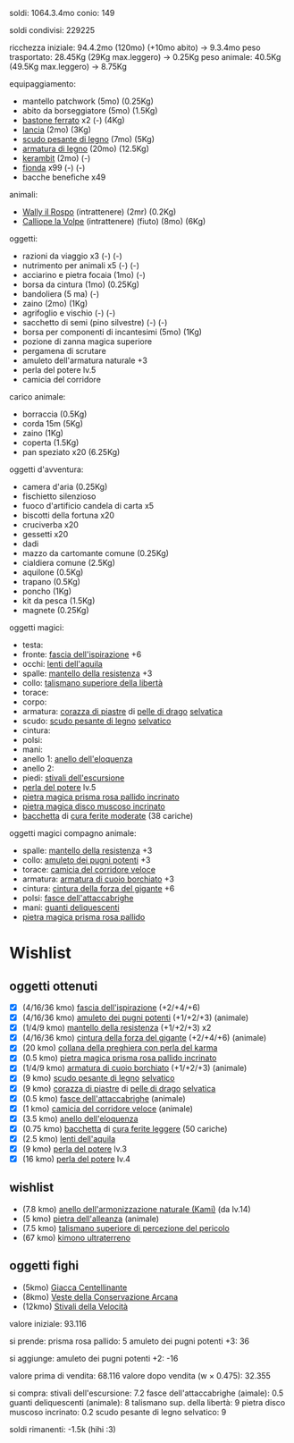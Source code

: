 soldi: 1064.3.4mo
conio: 149

soldi condivisi: 229225

ricchezza iniziale: 94.4.2mo (120mo) (+10mo abito) -> 9.3.4mo
peso trasportato: 28.45Kg (29Kg max.leggero) -> 0.25Kg
peso animale: 40.5Kg (49.5Kg max.leggero) -> 8.75Kg

equipaggiamento:
- mantello patchwork (5mo) (0.25Kg)
- abito da borseggiatore (5mo) (1.5Kg)
- [bastone ferrato](https://golarion.altervista.org/wiki/Armi/Bastone_Ferrato) x2 (-) (4Kg)
- [lancia](https://golarion.altervista.org/wiki/Armi/Lancia) (2mo) (3Kg)
- [scudo pesante di legno](https://golarion.altervista.org/wiki/Armature/Scudo_Pesante_di_Legno) (7mo) (5Kg)
- [armatura di legno](https://golarion.altervista.org/wiki/Armature/Armatura_di_Legno ) (20mo) (12.5Kg)
- [kerambit](https://golarion.altervista.org/wiki/Armi/Kerambit) (2mo) (-)
- [fionda](https://golarion.altervista.org/wiki/Armi/Fionda) x99 (-) (-)
- bacche benefiche x49

animali:
 - [Wally il Rospo](https://golarion.altervista.org/wiki/Rospo) (intrattenere) (2mr) (0.2Kg)
 - [Calliope la Volpe](https://golarion.altervista.org/wiki/Volpe) (intrattenere) (fiuto) (8mo) (6Kg)

oggetti:
 - razioni da viaggio x3 (-) (-)
 - nutrimento per animali x5 (-) (-)
 - acciarino e pietra focaia (1mo) (-)
 - borsa da cintura (1mo) (0.25Kg)
 - bandoliera (5 ma) (-)
 - zaino (2mo) (1Kg)
 - agrifoglio e vischio (-) (-)
 - sacchetto di semi (pino silvestre) (-) (-)
 - borsa per componenti di incantesimi (5mo) (1Kg)
 - pozione di zanna magica superiore
 - pergamena di scrutare
 - amuleto dell'armatura naturale +3
 - perla del potere lv.5
 - camicia del corridore

carico animale:
 - borraccia (0.5Kg)
 - corda 15m (5Kg)
 - zaino (1Kg)
 - coperta (1.5Kg)
 - pan speziato x20 (6.25Kg)

oggetti d'avventura:
 - camera d'aria (0.25Kg)
 - fischietto silenzioso
 - fuoco d'artificio candela di carta x5
 - biscotti della fortuna x20
 - cruciverba x20
 - gessetti x20
 - dadi
 - mazzo da cartomante comune (0.25Kg)
 - cialdiera comune (2.5Kg)
 - aquilone (0.5Kg)
 - trapano (0.5Kg)
 - poncho (1Kg)
 - kit da pesca (1.5Kg)
 - magnete (0.25Kg)

oggetti magici:
- testa: 
- fronte: [fascia dell'ispirazione](https://golarion.altervista.org/wiki/Fascia_dell%27Ispirazione) +6
- occhi: [lenti dell'aquila](https://golarion.altervista.org/wiki/Lenti_dell%27Aquila)
- spalle: [mantello della resistenza](https://golarion.altervista.org/wiki/Amuleto_dei_Pugni_Potenti) +3
- collo: [talismano superiore della libertà](https://golarion.altervista.org/wiki/Talismano_Superiore#Libert%C3%A0)
- torace: 
- corpo: 
- armatura: [corazza di piastre](https://golarion.altervista.org/wiki/Armature/Corazza_di_Piastre) di [pelle di drago](https://golarion.altervista.org/wiki/Materiali_Speciali#Pelle_di_Drago) [selvatica](https://golarion.altervista.org/wiki/Armature_Magiche#Selvatica)
- scudo: [scudo pesante di legno](https://golarion.altervista.org/wiki/Armature/Scudo_Pesante_di_Legno) [selvatico](https://golarion.altervista.org/wiki/Armature_Magiche#Selvatica)
- cintura: 
- polsi: 
- mani: 
- anello 1: [anello dell'eloquenza](https://golarion.altervista.org/wiki/Anello_dell%27Eloquenza)
- anello 2: 
- piedi: [stivali dell'escursione](https://golarion.altervista.org/wiki/Stivali_dell%27Escursione)
- [perla del potere](https://golarion.altervista.org/wiki/Perla_del_Potere) lv.5
- [pietra magica prisma rosa pallido incrinato](https://golarion.altervista.org/wiki/Pietre_Magiche#Pietre_Magiche_Incrinate)
- [pietra magica disco muscoso incrinato](https://golarion.altervista.org/wiki/Pietre_Magiche#Pietre_Magiche_Incrinate)
- [bacchetta](https://golarion.altervista.org/wiki/Bacchette) di [cura ferite moderate](https://golarion.altervista.org/wiki/Incantesimi/Cura_Ferite_Moderate) (38 cariche)


oggetti magici compagno animale:
- spalle: [mantello della resistenza](https://golarion.altervista.org/wiki/Amuleto_dei_Pugni_Potenti) +3
- collo: [amuleto dei pugni potenti](https://golarion.altervista.org/wiki/Amuleto_dei_Pugni_Potenti) +3
- torace: [camicia del corridore veloce](https://golarion.altervista.org/wiki/Camicia_del_Corridore_Veloce)
- armatura: [armatura di cuoio borchiato](https://golarion.altervista.org/wiki/Armature/Cuoio_Borchiato) +3
- cintura: [cintura della forza del gigante](https://golarion.altervista.org/wiki/Cintura_della_Forza_del_Gigante) +6
- polsi: [fasce dell'attaccabrighe](https://golarion.altervista.org/wiki/Fasce_dell%27Attaccabrighe)
- mani: [guanti deliquescenti](https://golarion.altervista.org/wiki/Guanti_Deliquescenti)
- [pietra magica prisma rosa pallido](https://golarion.altervista.org/wiki/Pietre_Magiche)

# Wishlist

## oggetti ottenuti
 - [X] (4/16/36 kmo) [fascia dell'ispirazione](https://golarion.altervista.org/wiki/Fascia_dell%27Ispirazione) (+2/+4/+6)
 - [X] (4/16/36 kmo) [amuleto dei pugni potenti](https://golarion.altervista.org/wiki/Amuleto_dei_Pugni_Potenti) (+1/+2/+3) (animale)
 - [X] (1/4/9 kmo)   [mantello della resistenza](https://golarion.altervista.org/wiki/Amuleto_dei_Pugni_Potenti) (+1/+2/+3) x2
 - [X] (4/16/36 kmo) [cintura della forza del gigante](https://golarion.altervista.org/wiki/Cintura_della_Forza_del_Gigante) (+2/+4/+6) (animale)
 - [X] (20 kmo) [collana della preghiera con perla del karma](https://golarion.altervista.org/wiki/Collana_della_Preghiera)
 - [X] (0.5 kmo) [pietra magica prisma rosa pallido incrinato](https://golarion.altervista.org/wiki/Pietre_Magiche#Pietre_Magiche_Incrinate)
 - [X] (1/4/9 kmo) [armatura di cuoio borchiato](https://golarion.altervista.org/wiki/Armature/Cuoio_Borchiato) (+1/+2/+3) (animale)
 - [X] (9 kmo) [scudo pesante di legno](https://golarion.altervista.org/wiki/Armature/Scudo_Pesante_di_Legno) [selvatico](https://golarion.altervista.org/wiki/Armature_Magiche#Selvatica)
 - [X] (9 kmo) [corazza di piastre](https://golarion.altervista.org/wiki/Armature/Corazza_di_Piastre) di [pelle di drago](https://golarion.altervista.org/wiki/Materiali_Speciali#Pelle_di_Drago) [selvatica](https://golarion.altervista.org/wiki/Armature_Magiche#Selvatica)
 - [X] (0.5 kmo) [fasce dell'attaccabrighe](https://golarion.altervista.org/wiki/Fasce_dell%27Attaccabrighe) (animale)
 - [X] (1 kmo) [camicia del corridore veloce](https://golarion.altervista.org/wiki/Camicia_del_Corridore_Veloce) (animale)
 - [X] (3.5 kmo) [anello dell'eloquenza](https://golarion.altervista.org/wiki/Anello_dell%27Eloquenza)
 - [X] (0.75 kmo) [bacchetta](https://golarion.altervista.org/wiki/Bacchette) di [cura ferite leggere](https://golarion.altervista.org/wiki/Incantesimi/Cura_Ferite_Leggere) (50 cariche)
 - [X] (2.5 kmo) [lenti dell'aquila](https://golarion.altervista.org/wiki/Lenti_dell%27Aquila)
 - [X] (9 kmo)   [perla del potere](https://golarion.altervista.org/wiki/Perla_del_Potere) lv.3
 - [X] (16 kmo)  [perla del potere](https://golarion.altervista.org/wiki/Perla_del_Potere) lv.4

## wishlist
 - (7.8 kmo) [anello dell'armonizzazione naturale (Kami)](https://golarion.altervista.org/wiki/Anello_dell%27Armonizzazione_Naturale_(Kami)) (da lv.14)
 - (5 kmo) [pietra dell'alleanza](https://golarion.altervista.org/wiki/Pietra_dell%27Alleanza) (animale)
 - (7.5 kmo) [talismano superiore di percezione del pericolo](https://golarion.altervista.org/wiki/Talismano_Superiore#Percezione_del_Pericolo)
 - (67 kmo) [kimono ultraterreno](https://golarion.altervista.org/wiki/Chimono_Ultraterreno)

## oggetti fighi
 - (5kmo) [Giacca Centellinante](https://golarion.altervista.org/wiki/Giacca_Centellinante)
 - (8kmo) [Veste della Conservazione Arcana](https://golarion.altervista.org/wiki/Veste_della_Conservazione_Arcana)
 - (12kmo) [Stivali della Velocità](https://golarion.altervista.org/wiki/Stivali_della_Velocit%C3%A0)


valore iniziale: 93.116

si prende:
prisma rosa pallido: 5
amuleto dei pugni potenti +3: 36

si aggiunge:
amuleto dei pugni potenti +2: -16

valore prima di vendita: 68.116
valore dopo vendita (w × 0.475): 32.355

si compra:
stivali dell'escursione: 7.2
fasce dell'attaccabrighe (aimale): 0.5
guanti deliquescenti (animale): 8
talismano sup. della libertà: 9
pietra disco muscoso incrinato: 0.2
scudo pesante di legno selvatico: 9

soldi rimanenti: -1.5k (hihi :3)
